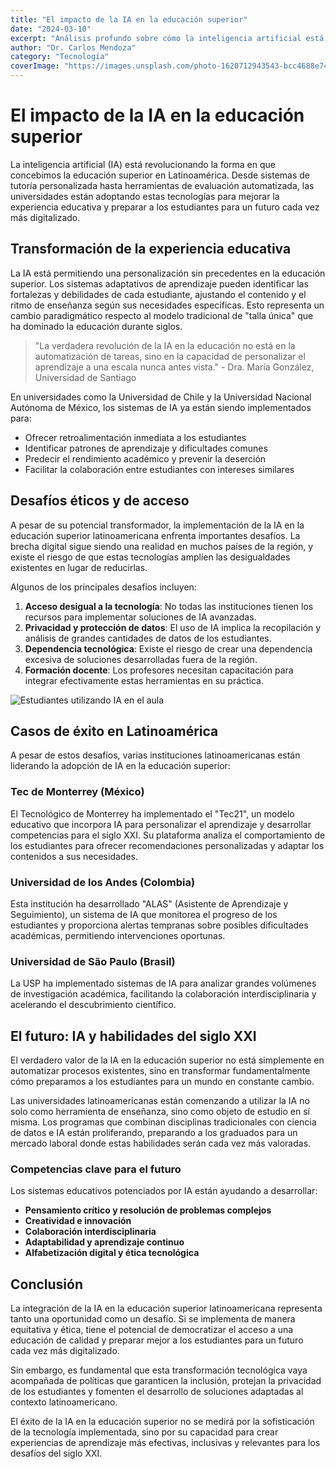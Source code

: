 ```yaml
---
title: "El impacto de la IA en la educación superior"
date: "2024-03-10"
excerpt: "Análisis profundo sobre cómo la inteligencia artificial está transformando la educación universitaria en Latinoamérica."
author: "Dr. Carlos Mendoza"
category: "Tecnología"
coverImage: "https://images.unsplash.com/photo-1620712943543-bcc4688e7485?q=80&w=1740&auto=format&fit=crop"
---
```


# El impacto de la IA en la educación superior

La inteligencia artificial (IA) está revolucionando la forma en que concebimos la educación superior en Latinoamérica. Desde sistemas de tutoría personalizada hasta herramientas de evaluación automatizada, las universidades están adoptando estas tecnologías para mejorar la experiencia educativa y preparar a los estudiantes para un futuro cada vez más digitalizado.

## Transformación de la experiencia educativa

La IA está permitiendo una personalización sin precedentes en la educación superior. Los sistemas adaptativos de aprendizaje pueden identificar las fortalezas y debilidades de cada estudiante, ajustando el contenido y el ritmo de enseñanza según sus necesidades específicas. Esto representa un cambio paradigmático respecto al modelo tradicional de "talla única" que ha dominado la educación durante siglos.

> "La verdadera revolución de la IA en la educación no está en la automatización de tareas, sino en la capacidad de personalizar el aprendizaje a una escala nunca antes vista." - Dra. María González, Universidad de Santiago

En universidades como la Universidad de Chile y la Universidad Nacional Autónoma de México, los sistemas de IA ya están siendo implementados para:

- Ofrecer retroalimentación inmediata a los estudiantes
- Identificar patrones de aprendizaje y dificultades comunes
- Predecir el rendimiento académico y prevenir la deserción
- Facilitar la colaboración entre estudiantes con intereses similares

## Desafíos éticos y de acceso

A pesar de su potencial transformador, la implementación de la IA en la educación superior latinoamericana enfrenta importantes desafíos. La brecha digital sigue siendo una realidad en muchos países de la región, y existe el riesgo de que estas tecnologías amplíen las desigualdades existentes en lugar de reducirlas.

Algunos de los principales desafíos incluyen:

1. **Acceso desigual a la tecnología**: No todas las instituciones tienen los recursos para implementar soluciones de IA avanzadas.
2. **Privacidad y protección de datos**: El uso de IA implica la recopilación y análisis de grandes cantidades de datos de los estudiantes.
3. **Dependencia tecnológica**: Existe el riesgo de crear una dependencia excesiva de soluciones desarrolladas fuera de la región.
4. **Formación docente**: Los profesores necesitan capacitación para integrar efectivamente estas herramientas en su práctica.

![Estudiantes utilizando IA en el aula](https://images.unsplash.com/photo-1531482615713-2afd69097998?q=80&w=1740&auto=format&fit=crop)

## Casos de éxito en Latinoamérica

A pesar de estos desafíos, varias instituciones latinoamericanas están liderando la adopción de IA en la educación superior:

### Tec de Monterrey (México)

El Tecnológico de Monterrey ha implementado el "Tec21", un modelo educativo que incorpora IA para personalizar el aprendizaje y desarrollar competencias para el siglo XXI. Su plataforma analiza el comportamiento de los estudiantes para ofrecer recomendaciones personalizadas y adaptar los contenidos a sus necesidades.

### Universidad de los Andes (Colombia)

Esta institución ha desarrollado "ALAS" (Asistente de Aprendizaje y Seguimiento), un sistema de IA que monitorea el progreso de los estudiantes y proporciona alertas tempranas sobre posibles dificultades académicas, permitiendo intervenciones oportunas.

### Universidad de São Paulo (Brasil)

La USP ha implementado sistemas de IA para analizar grandes volúmenes de investigación académica, facilitando la colaboración interdisciplinaria y acelerando el descubrimiento científico.

## El futuro: IA y habilidades del siglo XXI

El verdadero valor de la IA en la educación superior no está simplemente en automatizar procesos existentes, sino en transformar fundamentalmente cómo preparamos a los estudiantes para un mundo en constante cambio.

Las universidades latinoamericanas están comenzando a utilizar la IA no solo como herramienta de enseñanza, sino como objeto de estudio en sí misma. Los programas que combinan disciplinas tradicionales con ciencia de datos e IA están proliferando, preparando a los graduados para un mercado laboral donde estas habilidades serán cada vez más valoradas.

### Competencias clave para el futuro

Los sistemas educativos potenciados por IA están ayudando a desarrollar:

- **Pensamiento crítico y resolución de problemas complejos**
- **Creatividad e innovación**
- **Colaboración interdisciplinaria**
- **Adaptabilidad y aprendizaje continuo**
- **Alfabetización digital y ética tecnológica**

## Conclusión

La integración de la IA en la educación superior latinoamericana representa tanto una oportunidad como un desafío. Si se implementa de manera equitativa y ética, tiene el potencial de democratizar el acceso a una educación de calidad y preparar mejor a los estudiantes para un futuro cada vez más digitalizado.

Sin embargo, es fundamental que esta transformación tecnológica vaya acompañada de políticas que garanticen la inclusión, protejan la privacidad de los estudiantes y fomenten el desarrollo de soluciones adaptadas al contexto latinoamericano.

El éxito de la IA en la educación superior no se medirá por la sofisticación de la tecnología implementada, sino por su capacidad para crear experiencias de aprendizaje más efectivas, inclusivas y relevantes para los desafíos del siglo XXI.

